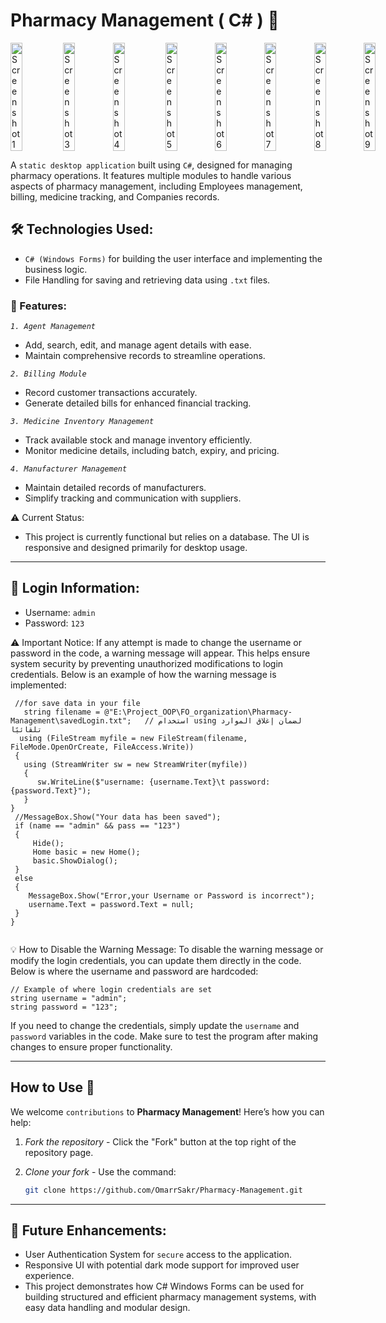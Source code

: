 
# Pharmacy Management ( C# ) 💊

<div style="display: flex; justify-content: space-between; margin-bottom:2%;">
  <img src="https://github.com/user-attachments/assets/c5412f6f-df6c-4cb4-a8f0-657f66a05f35" alt="Screenshot 1" style="width: 24%; margin-right: 1%;" />
  <img src="https://github.com/user-attachments/assets/f76113d1-ef6f-40d4-b2a9-0085dbcc7c85" alt="Screenshot 3"style="width: 24%;" />
  <img src="https://github.com/user-attachments/assets/e297474e-e151-4b69-9ed3-f9b1087aabf4" alt="Screenshot 4"style="width: 24%; margin-right: 1%;" />
  <img src="https://github.com/user-attachments/assets/fd46f1b4-daa8-42a9-976b-86ada5dcea99" alt="Screenshot 5"style="width: 24%;" />
  <img src="https://github.com/user-attachments/assets/c6a0ba51-9616-41cb-83a3-58518a628acb" alt="Screenshot 6"style="width: 24%;" />
  <img src="https://github.com/user-attachments/assets/acdec246-0486-48c8-b64c-b7950648de85" alt="Screenshot 7"style="width: 24%;" />
  <img src="https://github.com/user-attachments/assets/12a0cb9d-a85b-46b9-86ac-65326f0271a0" alt="Screenshot 8"style="width: 24%;" />
  <img src="https://github.com/user-attachments/assets/f7e681be-5c63-4e7e-8676-01a734b0ed0a" alt="Screenshot 9"style="width: 24%;" />
</div>

A `static desktop application` built using `C#`, designed for managing pharmacy operations. It features
multiple modules to handle various aspects of pharmacy management, including Employees
management, billing, medicine tracking, and Companies records.

## 🛠 Technologies Used:

- `C# (Windows Forms)` for building the user interface and implementing the business logic.
- File Handling for saving and retrieving data using `.txt` files.

### 📂 Features:

*`1. Agent Management`*
- Add, search, edit, and manage agent details with ease.
- Maintain comprehensive records to streamline operations.

*`2. Billing Module`*
- Record customer transactions accurately.
- Generate detailed bills for enhanced financial tracking.

*`3. Medicine Inventory Management`*
- Track available stock and manage inventory efficiently.
- Monitor medicine details, including batch, expiry, and pricing.

*`4. Manufacturer Management`*
- Maintain detailed records of manufacturers.
- Simplify tracking and communication with suppliers.
 
⚠ Current Status:
- This project is currently functional but relies on a database. The UI is responsive and designed primarily for desktop usage.

---

## 🔑 Login Information:

- Username: `admin`
- Password: `123`

⚠ Important Notice:
If any attempt is made to change the username or password in the code, a warning message will appear.
This helps ensure system security by preventing unauthorized modifications to login credentials.
Below is an example of how the warning message is implemented:
```
 //for save data in your file
   string filename = @"E:\Project_OOP\FO_organization\Pharmacy-Management\savedLogin.txt";   // استخدام using لضمان إغلاق الموارد تلقائيًا
  using (FileStream myfile = new FileStream(filename, FileMode.OpenOrCreate, FileAccess.Write))
 {
   using (StreamWriter sw = new StreamWriter(myfile))
   {
      sw.WriteLine($"username: {username.Text}\t password:{password.Text}");
   }
}
 //MessageBox.Show("Your data has been saved");
 if (name == "admin" && pass == "123")
 {
     Hide();
     Home basic = new Home();
     basic.ShowDialog();
 }
 else
 {
    MessageBox.Show("Error,your Username or Password is incorrect");
    username.Text = password.Text = null;
 }
}
  
```

💡 How to Disable the Warning Message:
To disable the warning message or modify the login credentials, you can update them directly in the code. Below is where the username and password are hardcoded:
```
// Example of where login credentials are set
string username = "admin";
string password = "123";
```
If you need to change the credentials, simply update the `username` and `password` variables in the code.
Make sure to test the program after making changes to ensure proper functionality.

---
## How to Use 🚀  

We welcome `contributions` to **Pharmacy Management**! Here’s how you can help:
1. *Fork the repository* - Click the "Fork" button at the top right of the repository page.
2. *Clone your fork* - Use the command:
   
   ```bash
   git clone https://github.com/OmarrSakr/Pharmacy-Management.git

---
## 🔄 Future Enhancements:

- User Authentication System for `secure` access to the application.
- Responsive UI with potential dark mode support for improved user experience.
- This project demonstrates how C# Windows Forms can be used for building structured and efficient pharmacy management systems, with easy data handling and modular design.
